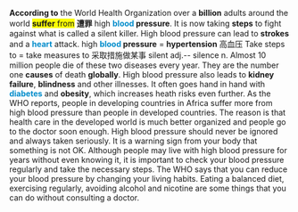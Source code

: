 **According to** the World Health Organization over a **billion** adults around the world <span style="background:#f9fd04">**suffer** from</span> **遭罪** high **<font color=#008ccb>blood</font> pressure**. It is now taking **steps** to fight against what is called a silent killer. High blood pressure can lead to **strokes** and a **<font color=#008ccb>heart</font>** attack.
high **<font color=#008ccb>blood</font> pressure** = **hypertension** 高血压
Take steps to = take measures to 采取措施做某事
silent  adj.-- silence n. 
Almost 10 million people die of these two diseases every year. They are the number one **causes** of death **globally**. High blood pressure also leads to **kidney failure**, **blindness** and other illnesses. It often goes hand in hand with <font color=#008ccb>**diabetes**</font> and **obesity**, which increases heath risks even further.
As the WHO reports, people in developing countries in Africa suffer more from high blood pressure than people in developed countries. The reason is that health care in the developed world is much better organized and people go to the doctor soon enough.
High blood pressure should never be ignored and always taken seriously. It is a warning sign from your body that something is not OK. Although people may live with high blood pressure for years without even knowing it, it is important to check your blood pressure regularly and take the necessary steps.
The WHO says that you can reduce your blood pressure by changing your living habits. Eating a balanced diet, exercising regularly, avoiding alcohol and nicotine are some things that you can do without consulting a doctor.